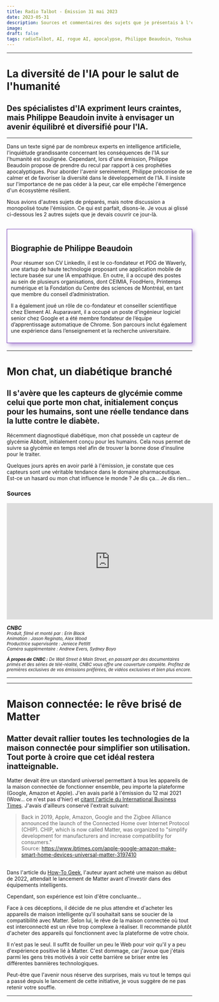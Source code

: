 ```yaml
---
title: Radio Talbot - Émission 31 mai 2023
date: 2023-05-31
description: Sources et commentaires des sujets que je présentais à l'émission Radio Talbot du mercredi 31 mai dernier
image:
draft: false
tags: radioTalbot, AI, rogue AI, apocalypse, Philippe Beaudoin, Yoshua Bengio, Intelligence artificielle générative, réglementation, loi, gouvernement
---
```

---
# La diversité de l'IA pour le salut de l'humanité

## Des spécialistes d'IA expriment leurs craintes, mais Philippe Beaudoin invite à envisager un avenir équilibré et diversifié pour l'IA.

---

Dans un texte signé par de nombreux experts en intelligence artificielle, l'inquiétude grandissante concernant les conséquences de l'IA sur l'humanité est soulignée. Cependant, lors d'une émission, Philippe Beaudoin propose de prendre du recul par rapport à ces prophéties apocalyptiques. Pour aborder l'avenir sereinement, Philippe préconise de se calmer et de favoriser la diversité dans le développement de l'IA. Il insiste sur l'importance de ne pas céder à la peur, car elle empêche l'émergence d'un écosystème résilient.

Nous avions d'autres sujets de préparés, mais notre discussion a monopolisé toute l'émission. Ce qui est parfait, disons-le. Je vous ai glissé ci-dessous les 2 autres sujets que je devais couvrir ce jour-là.

<!-- Add a placeholder for the Twitch embed -->
<div id="twitch-embed"></div>
<!-- Load the Twitch embed script -->
<script src="https://player.twitch.tv/js/embed/v1.js"></script>
<!-- Create a Twitch.Player object. This will render within the placeholder div -->
<script type="text/javascript">
  new Twitch.Player("twitch-embed", {
    video: "1834451786",
    time: "0h9m36s",
    width: 640,
    height: 360,
    autoplay: false
  });
</script>
<br />

<div class="biography" style="border: 1px solid #6221ad; padding: 10px; margin-bottom: 20px; box-shadow: 6px 6px 10px rgba(98, 33, 173, 0.4);">
  <h2>Biographie de Philippe Beaudoin</h2>
  <p>Pour résumer son CV LinkedIn, il est le co-fondateur et PDG de Waverly, une startup de haute technologie proposant une application mobile de lecture basée sur une IA empathique. En outre, il a occupé des postes au sein de plusieurs organisations, dont CEIMIA, FoodHero, Printemps numérique et la Fondation du Centre des sciences de Montréal, en tant que membre du conseil d’administration.

Il a également joué un rôle de co-fondateur et conseiller scientifique chez Element AI. Auparavant, il a occupé un poste d'ingénieur logiciel senior chez Google et a été membre fondateur de l’équipe d’apprentissage automatique de Chrome. Son parcours inclut également une expérience dans l’enseignement et la recherche universitaire.</p>
</div>




---

# Mon chat, un diabétique branché
## Il s'avère que les capteurs de glycémie comme celui que porte mon chat, initialement conçus pour les humains, sont une réelle tendance dans la lutte contre le diabète.

Récemment diagnostiqué diabétique, mon chat possède un capteur de glycémie Abbott, initialement conçu pour les humains. Cela nous permet de suivre sa glycémie en temps réel afin de trouver la bonne dose d'insuline pour le traiter.

Quelques jours après en avoir parlé à l'émission, je constate que ces capteurs sont une véritable tendance dans le domaine pharmaceutique. Est-ce un hasard ou mon chat influence le monde ? Je dis ça... Je dis rien...

### Sources
<iframe width="560" height="315" src="https://www.youtube.com/embed/nYy1zEHvXZ4" title="YouTube video player" frameborder="0" allow="accelerometer; autoplay; clipboard-write; encrypted-media; gyroscope; picture-in-picture; web-share" allowfullscreen></iframe>

_**CNBC**_ <br />
<small>*Produit, filmé et monté par : Erin Black*<br />
*Animation : Jason Reginato, Alex Wood*<br />
*Productrice supervisante : Jeniece Pettitt*<br />
*Caméra supplémentaire : Andrew Evers, Sydney Boyo*<br />

_**À propos de CNBC :**_ *De Wall Street à Main Street, en passant par des documentaires primés et des séries de télé-réalité, CNBC vous offre une couverture complète. Profitez de premières exclusives de vos émissions préférées, de vidéos exclusives et bien plus encore.*</small>

---
---

# Maison connectée: le rêve brisé de Matter
## Matter devait rallier toutes les technologies de la maison connectée pour simplifier son utilisation. Tout porte à croire que cet idéal restera inatteignable.

Matter devait être un standard universel permettant à tous les appareils de la maison connectée de fonctionner ensemble, peu importe la plateforme (Google, Amazon et Apple). J'en avais parlé à l'émission du 12 mai 2021 (Wow... ce n'est pas d'hier) et [citant l'article du International Business Times](https://www.ibtimes.com/apple-google-amazon-make-smart-home-devices-universal-matter-3197410). J'avais d'ailleurs conservé l'extrait suivant:
>Back in 2019, Apple, Amazon, Google and the Zigbee Alliance announced the launch of the Connected Home over Internet Protocol (CHIP). CHIP, which is now called Matter, was organized to "simplify development for manufacturers and increase compatibility for consumers."<br>
Source: <https://www.ibtimes.com/apple-google-amazon-make-smart-home-devices-universal-matter-3197410> 

<br>Dans l'article du [How-To Geek](https://www.howtogeek.com/892620/im-done-waiting-for-matters-smart-home-standard-to-matter/), l'auteur ayant acheté une maison au début de 2022, attendait le lancement de Matter avant d'investir dans des équipements intelligents. 

Cependant, son expérience est loin d'être concluante...

Face à ces déceptions, il décide de ne plus attendre et d'acheter les appareils de maison intelligente qu'il souhaitait sans se soucier de la compatibilité avec Matter. Selon lui, le rêve de la maison connectée où tout est interconnecté est un rêve trop complexe à réaliser. Il recommande plutôt d'acheter des appareils qui fonctionnent avec la plateforme de votre choix.

Il n'est pas le seul. Il suffit de fouiller un peu le Web pour voir qu'il y a peu d'expérience positive lié à Matter. C'est dommage, car j'avoue que j'étais parmi les gens très motivés à voir cette barrière se briser entre les différentes bannières technologiques.

Peut-être que l'avenir nous réserve des surprises, mais vu tout le temps qui a passé depuis le lancement de cette initiative, je vous suggère de ne pas retenir votre souffle.

---